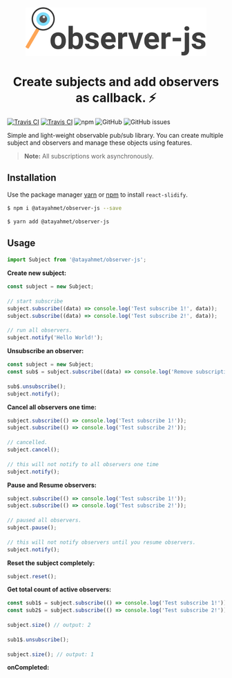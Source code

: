 <br />
<p align="center">
  <a href="https://github.com/chakra-ui/chakra-ui/tree/master/logo">
    <img src="/logo.png" alt="observer-js" />
  </a>
</p>

<h1 align="center">Create subjects and add observers as callback. ⚡️</h1>

[![Travis CI](https://img.shields.io/travis/atayahmet/observer-js?style=flat-square)](https://img.shields.io/travis/atayahmet/observer-js?style=flat-square) [![Travis CI](https://img.shields.io/npm/v/@atayahmet/observer-js?style=flat-square)](https://img.shields.io/npm/v/@atayahmet/observer-js?style=flat-square) ![npm](https://img.shields.io/npm/dw/@atayahmet/observer-js?style=flat-square) ![GitHub](https://img.shields.io/github/license/atayahmet/observer-js?style=flat-square) ![GitHub issues](https://img.shields.io/github/issues/atayahmet/observer-js?style=flat-square)

Simple and light-weight observable pub/sub library. You can create multiple subject and observers and manage these objects using features.

>**Note:** All subscriptions work asynchronously.

## Installation

Use the package manager [yarn](https://yarnpkg.com/) or [npm](https://www.npmjs.com) to install `react-slidify`.

```sh
$ npm i @atayahmet/observer-js --save
```

```sh
$ yarn add @atayahmet/observer-js
```

## Usage
```js
import Subject from '@atayahmet/observer-js';
```

**Create new subject:**

```js
const subject = new Subject;

// start subscribe
subject.subscribe((data) => console.log('Test subscribe 1!', data));
subject.subscribe((data) => console.log('Test subscribe 2!', data));

// run all observers.
subject.notify('Hello World!');
```

**Unsubscribe an observer:**

```js
const subject = new Subject;
const sub$ = subject.subscribe((data) => console.log('Remove subscription!', data));

sub$.unsubscribe();
subject.notify();
```

**Cancel all observers one time:**

```js
subject.subscribe(() => console.log('Test subscribe 1!'));
subject.subscribe(() => console.log('Test subscribe 2!'));

// cancelled.
subject.cancel();

// this will not notify to all observers one time
subject.notify();
```

**Pause and Resume observers:**

```js
subject.subscribe(() => console.log('Test subscribe 1!'));
subject.subscribe(() => console.log('Test subscribe 2!'));

// paused all observers.
subject.pause();

// this will not notify observers until you resume observers.
subject.notify();
```

**Reset the subject completely:**

```js
subject.reset();
```

**Get total count of active observers:**

```js
const sub1$ = subject.subscribe(() => console.log('Test subscribe 1!'));
const sub2$ = subject.subscribe(() => console.log('Test subscribe 2!'));

subject.size() // output: 2

sub1$.unsubscribe();

subject.size(); // output: 1
```

**onCompleted:**